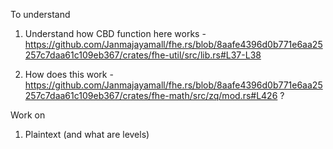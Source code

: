 To understand

1. Understand how CBD function here works - https://github.com/Janmajayamall/fhe.rs/blob/8aafe4396d0b771e6aa25257c7daa61c109eb367/crates/fhe-util/src/lib.rs#L37-L38

2. How does this work - https://github.com/Janmajayamall/fhe.rs/blob/8aafe4396d0b771e6aa25257c7daa61c109eb367/crates/fhe-math/src/zq/mod.rs#L426 ?

Work on

1. Plaintext (and what are levels)
